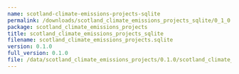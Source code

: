 ```yaml
---
name: scotland-climate-emissions-projects-sqlite
permalink: /downloads/scotland_climate_emissions_projects_sqlite/0_1_0
package: scotland_climate_emissions_projects
title: scotland_climate_emissions_projects_sqlite
filename: scotland_climate_emissions_projects.sqlite
version: 0.1.0
full_version: 0.1.0
file: /data/scotland_climate_emissions_projects/0.1.0/scotland_climate_emissions_projects.sqlite
---
```

